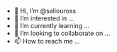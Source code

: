 - 👋 Hi, I’m @saliouross
- 👀 I’m interested in ...
- 🌱 I’m currently learning ...
- 💞️ I’m looking to collaborate on ...
- 📫 How to reach me ...

<!---
saliouross/saliouross is a ✨ special ✨ repository because its `README.md` (this file) appears on your GitHub profile.
You can click the Preview link to take a look at your changes.
--->
